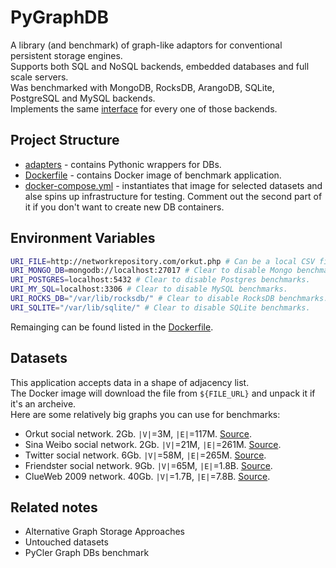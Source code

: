 # PyGraphDB

A library (and benchmark) of graph-like adaptors for conventional persistent storage engines. <br/>
Supports both SQL and NoSQL backends, embedded databases and full scale servers. <br/>
Was benchmarked with MongoDB, RocksDB, ArangoDB, SQLite, PostgreSQL and MySQL backends. <br/>
Implements the same [interface](adapters/base.py) for every one of those backends.

## Project Structure

* [adapters](adapters) - contains Pythonic wrappers for DBs.
* [Dockerfile](Dockerfile) - contains Docker image of benchmark application.
* [docker-compose.yml](docker-compose.yml) - instantiates that image for selected datasets and alse spins up infrastructure for testing. Comment out the second part of it if you don't want to create new DB containers.

## Environment Variables

```sh
URI_FILE=http://networkrepository.com/orkut.php # Can be a local CSV file or archeive.
URI_MONGO_DB=mongodb://localhost:27017 # Clear to disable Mongo benchmarks.
URI_POSTGRES=localhost:5432 # Clear to disable Postgres benchmarks.
URI_MY_SQL=localhost:3306 # Clear to disable MySQL benchmarks.
URI_ROCKS_DB="/var/lib/rocksdb/" # Clear to disable RocksDB benchmarks.
URI_SQLITE="/var/lib/sqlite/" # Clear to disable SQLite benchmarks.
```
Remainging can be found listed in the [Dockerfile](Dockerfile).

## Datasets

This application accepts data in a shape of adjacency list. <br/>
The Docker image will download the file from `${FILE_URL}` and unpack it if it's an archeive. <br/>
Here are some relatively big graphs you can use for benchmarks:

* Orkut social network. 2Gb. `|V|`=3M, `|E|`=117M. [Source](http://networkrepository.com/orkut.php).
* Sina Weibo social network. 2Gb. `|V|`=21M, `|E|`=261M. [Source](http://networkrepository.com/soc-sinaweibo.php).
* Twitter social network. 6Gb. `|V|`=58M, `|E|`=265M. [Source](http://networkrepository.com/soc-twitter.php).
* Friendster social network. 9Gb. `|V|`=65M, `|E|`=1.8B. [Source](http://networkrepository.com/soc-friendster.php).
* ClueWeb 2009 network. 40Gb. `|V|`=1.7B, `|E|`=7.8B. [Source](http://networkrepository.com/web-ClueWeb09.php).

## Related notes

* Alternative Graph Storage Approaches
* Untouched datasets
* PyCler Graph DBs benchmark
